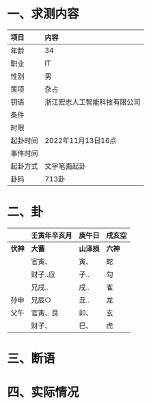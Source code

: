 # 一、求测内容
|项目|内容|
|:-|:-|
|年龄|34|
|职业|IT|
|性别|男|
|策项|杂占|
|钥语|浙江宏志人工智能科技有限公司|
|条件||
|时限||
|起卦时间|2022年11月13日16点|
|事件时间||
|起卦方式|文字笔画起卦|
|卦码|713卦|

# 二、卦
||壬寅年辛亥月|庚午日|戌亥空|
|:-|:-|:-|:-|
|**伏神**|**大蓄**|**山泽损**|**六神**|
||官寅、|寅、|蛇|
||财子..应|子..|勾|
||兄戌..|戌..|雀|
|孙申|兄辰○|丑..|龙|
|父午|官寅、艮|卯、|玄|
||财子、|巳、|虎|


# 三、断语

# 四、实际情况